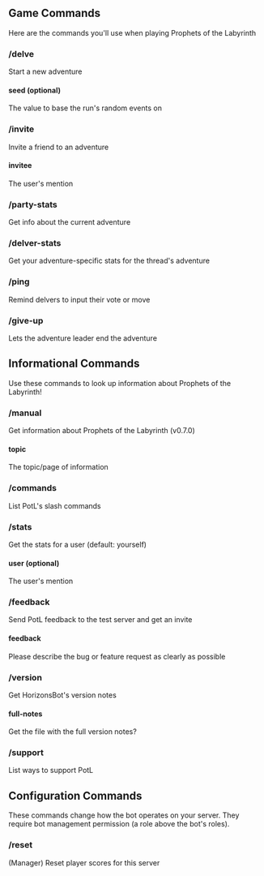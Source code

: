 ## Game Commands
Here are the commands you'll use when playing Prophets of the Labyrinth
### /delve
Start a new adventure
#### seed (optional)
The value to base the run's random events on
### /invite
Invite a friend to an adventure
#### invitee
The user's mention
### /party-stats
Get info about the current adventure
### /delver-stats
Get your adventure-specific stats for the thread's adventure
### /ping
Remind delvers to input their vote or move
### /give-up
Lets the adventure leader end the adventure
## Informational Commands
Use these commands to look up information about Prophets of the Labyrinth!
### /manual
Get information about Prophets of the Labyrinth (v0.7.0)
#### topic
The topic/page of information
### /commands
List PotL's slash commands
### /stats
Get the stats for a user (default: yourself)
#### user (optional)
The user's mention
### /feedback
Send PotL feedback to the test server and get an invite
#### feedback
Please describe the bug or feature request as clearly as possible
### /version
Get HorizonsBot's version notes
#### full-notes
Get the file with the full version notes?
### /support
List ways to support PotL
## Configuration Commands
These commands change how the bot operates on your server. They require bot management permission (a role above the bot's roles).
### /reset
(Manager) Reset player scores for this server
